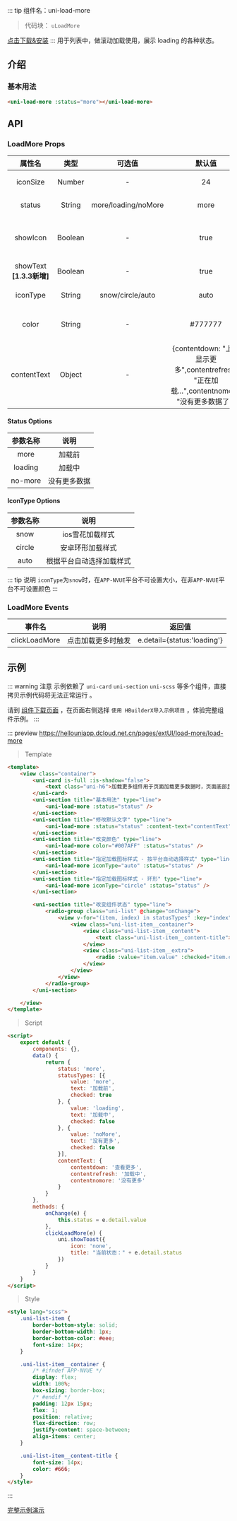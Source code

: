
::: tip 组件名：uni-load-more
> 代码块： `uLoadMore`

[点击下载&安装](https://ext.dcloud.net.cn/plugin?name=uni-load-more)
::: 
用于列表中，做滚动加载使用，展示 loading 的各种状态。

## 介绍
### 基本用法

```html
<uni-load-more :status="more"></uni-load-more>
```

## API

### LoadMore Props

|属性名|类型|	可选值|默认值	|说明|
|:-:|:-:|:-:|:-:|:-:|
|iconSize|Number|-|24|指定图标大小|
|status|String	|more/loading/noMore|more|loading 的状态|
|showIcon|Boolean|-|true|是否显示 loading 图标|
|showText **[1.3.3新增]**|Boolean|-|true|是否显示文本|
|iconType|String|snow/circle/auto|auto|指定图标样式|
|color|String|-|#777777	|图标和文字颜色|
|contentText|Object|-|{contentdown: "上拉显示更多",contentrefresh: "正在加载...",contentnomore: "没有更多数据了"}|各状态文字说明	|

#### Status Options
|参数名称|说明|
|:-:|:-:|
|more|加载前|
|loading|加载中	|
|no-more|没有更多数据	|

#### IconType Options
|参数名称|说明|
|:-:|:-:|
|snow|ios雪花加载样式|
|circle	|安卓环形加载样式|
|auto|根据平台自动选择加载样式	|


::: tip 说明
`iconType`为`snow`时，在`APP-NVUE`平台不可设置大小，在非`APP-NVUE`平台不可设置颜色
:::

### LoadMore Events

|事件名					|说明				|返回值						|
|:-:						|:-:				|:-:						|
|clickLoadMore	|点击加载更多时触发	|e.detail={status:'loading'}|


## 示例
::: warning 注意
示例依赖了 `uni-card` `uni-section` `uni-scss` 等多个组件，直接拷贝示例代码将无法正常运行 。

请到 [组件下载页面](https://ext.dcloud.net.cn/plugin?name=uni-load-more) ，在页面右侧选择 `使用 HBuilderX导入示例项目` ，体验完整组件示例。
:::

::: preview https://hellouniapp.dcloud.net.cn/pages/extUI/load-more/load-more
> Template
``` html
<template>
	<view class="container">
		<uni-card is-full :is-shadow="false">
			<text class="uni-h6">加载更多组件用于页面加载更多数据时，页面底部显示内容等场景</text>
		</uni-card>
		<uni-section title="基本用法" type="line">
			<uni-load-more :status="status" />
		</uni-section>
		<uni-section title="修改默认文字" type="line">
			<uni-load-more :status="status" :content-text="contentText" />
		</uni-section>
		<uni-section title="改变颜色" type="line">
			<uni-load-more color="#007AFF" :status="status" />
		</uni-section>
		<uni-section title="指定加载图标样式 - 按平台自动选择样式" type="line">
			<uni-load-more iconType="auto" :status="status" />
		</uni-section>
		<uni-section title="指定加载图标样式 - 环形" type="line">
			<uni-load-more iconType="circle" :status="status" />
		</uni-section>

		<uni-section title="改变组件状态" type="line">
			<radio-group class="uni-list" @change="onChange">
				<view v-for="(item, index) in statusTypes" :key="index" class="uni-list-item">
					<view class="uni-list-item__container">
						<view class="uni-list-item__content">
							<text class="uni-list-item__content-title">{{ item.text }}</text>
						</view>
						<view class="uni-list-item__extra">
							<radio :value="item.value" :checked="item.checked" />
						</view>
					</view>
				</view>
			</radio-group>
		</uni-section>

	</view>
</template>
``` 
> Script
``` html
<script>
	export default {
		components: {},
		data() {
			return {
				status: 'more',
				statusTypes: [{
					value: 'more',
					text: '加载前',
					checked: true
				}, {
					value: 'loading',
					text: '加载中',
					checked: false
				}, {
					value: 'noMore',
					text: '没有更多',
					checked: false
				}],
				contentText: {
					contentdown: '查看更多',
					contentrefresh: '加载中',
					contentnomore: '没有更多'
				}
			}
		},
		methods: {
			onChange(e) {
				this.status = e.detail.value
			},
			clickLoadMore(e) {
				uni.showToast({
					icon: 'none',
					title: "当前状态：" + e.detail.status
				})
			}
		}
	}
</script>
```
> Style
```html
<style lang="scss">
	.uni-list-item {
		border-bottom-style: solid;
		border-bottom-width: 1px;
		border-bottom-color: #eee;
		font-size: 14px;
	}

	.uni-list-item__container {
		/* #ifndef APP-NVUE */
		display: flex;
		width: 100%;
		box-sizing: border-box;
		/* #endif */
		padding: 12px 15px;
		flex: 1;
		position: relative;
		flex-direction: row;
		justify-content: space-between;
		align-items: center;
	}

	.uni-list-item__content-title {
		font-size: 14px;
		color: #666;
	}
</style>

```
:::

[完整示例演示](https://hellouniapp.dcloud.net.cn/pages/extUI/load-more/load-more)